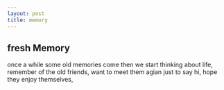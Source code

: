 ```yaml
---
layout: post
title: memory
---
```


fresh Memory
-------------
once a while some old memories come then we start thinking about life,
remember of the old friends, want to meet them agian just to say hi,
hope they enjoy themselves,



